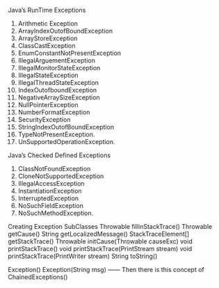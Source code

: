 Java’s RunTime Exceptions
1. Arithmetic Exception
2. ArrayIndexOutofBoundException
3. ArrayStoreException
4. ClassCastException
5. EnumConstantNotPresentException
6. IllegalArguementException
7. IllegalMonitorStateException
8. IllegalStateException
9. IllegalThreadStateException
10. IndexOutofboundException
11. NegativeArraySizeException
12. NullPointerException
13. NumberFormatException
14. SecurityException
15. StringIndexOutofBoundException
16. TypeNotPresentException.
17. UnSupportedOperationException.

Java’s Checked Defined Exceptions
1. ClassNotFoundException
2. CloneNotSupportedException
3. IllegalAccessException
4. InstantiationException
5. InterruptedException
6. NoSuchFieldException
7. NoSuchMethodException. 

Creating Exception SubClasses
Throwable fillinStackTrace()
Throwable getCause()
String getLocalizedMessage()
StackTraceElement[] getStackTrace()
Throwable initCause(Throwable causeExc)
void printStackTrace()
void printStackTrace(PrintStream stream)
void printStackTrace(PrintWriter stream)
String toString()

Exception()
Exception(String msg)
—— 
Then there is this concept of ChainedExceptions()